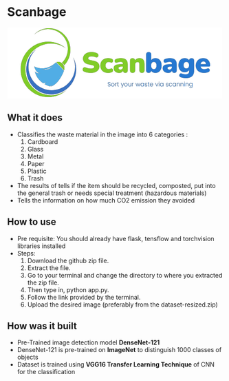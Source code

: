 # Scanbage

![](static/images/logo.png)
## What it does
- Classifies the waste material in the image into 6 categories :
  1. Cardboard
  2. Glass
  3. Metal
  4. Paper
  5. Plastic
  6. Trash
- The results of tells if the item should be recycled, composted, put into the general trash or needs special treatment (hazardous materials)
- Tells the information on how much CO2 emission they avoided

## How to use
- Pre requisite: You should already have flask, tensflow and torchvision libraries installed
- Steps:
  1. Download the github zip file.
  2. Extract the file.
  3. Go to your terminal and change the directory to where you extracted the zip file.
  4. Then type in, python app.py.
  5. Follow the link provided by the terminal.    
  6. Upload the desired image (preferably from the dataset-resized.zip)

## How was it built
- Pre-Trained image detection model **DenseNet-121**
- DenseNet-121 is pre-trained on **ImageNet** to distinguish 1000 classes of objects
- Dataset is trained using **VGG16 Transfer Learning Technique** of CNN for the classification
